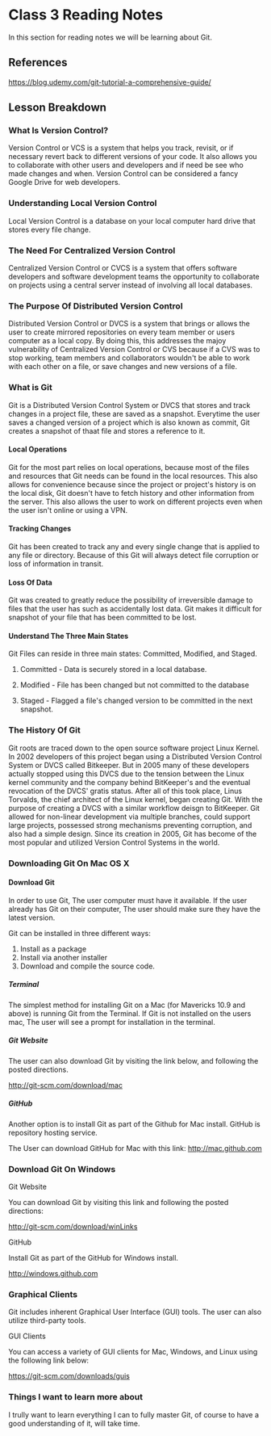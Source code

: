 # Class 3 Reading Notes

In this section for reading notes we will be learning about Git.

## References 

https://blog.udemy.com/git-tutorial-a-comprehensive-guide/

## Lesson Breakdown

### What Is Version Control?

Version Control or VCS is a system that helps you track, revisit, or if necessary revert back to different versions of your code. It also allows you to collaborate with other users and developers and if need be see who made changes and when. Version Control can be considered a fancy Google Drive for web developers.  

### Understanding Local Version Control

Local Version Control is a database on your local computer hard drive that stores every file change.  

### The Need For Centralized Version Control

Centralized Version Control or CVCS is a system that offers software developers and software development teams the opportunity to collaborate on projects using a central server instead of involving all local databases.  

### The Purpose Of Distributed Version Control

Distributed Version Control or DVCS is a system that brings or allows the user to create mirrored repositories on every team member or users computer as a local copy. By doing this, this addresses the majoy vulnerability of Centralized Version Control or CVS because if a CVS was to stop working, team members and collaborators wouldn't be able to work with each other on a file, or save changes and new versions of a file.  

### What is Git

Git is a Distributed Version Control System or DVCS that stores and track changes in a project file, these are saved as a snapshot. Everytime the user saves a changed version of a project which is also known as commit, Git creates a snapshot of thaat file and stores a reference to it.

#### Local Operations

Git for the most part relies on local operations, because most of the files and resources that Git needs can be found in the local resources. This also allows for convenience because since the project or project's history is on the local disk, Git doesn't have to fetch history and other information from the server. This also allows the user to work on different projects even when the user isn't online or using a VPN.

#### Tracking Changes

Git has been created to track any and every single change that is applied to any file or directory. Because of this Git will always detect file corruption or loss of information in transit.

#### Loss Of Data

Git was created to greatly reduce the possibility of irreversible damage to files that the user has such as accidentally lost data. Git makes it difficult for snapshot of your file that has been committed to be lost.

#### Understand The Three Main States

Git Files can reside in three main states: Committed, Modified, and Staged.

1) Committed - Data is securely stored in a local database.

2) Modified - File has been changed but not committed to the database

3) Staged - Flagged a file's changed version to be committed in the next snapshot.

### The History Of Git

Git roots are traced down to the open source software project Linux Kernel. In 2002 developers of this project began using a Distributed Version Control System or DVCS called Bitkeeper. But in 2005 many of these developers actually stopped using this DVCS due to the tension between the Linux kernel community and the company behind BitKeeper's and the eventual revocation of the DVCS' gratis status. After all of this took place, Linus Torvalds, the chief architect of the Linux kernel, began creating Git. With the purpose of creating a DVCS with a similar workflow deisgn to BitKeeper. Git allowed for non-linear development via multiple branches, could support large projects, possessed strong mechanisms preventing corruption, and also had a simple design. Since its creation in 2005, Git has become of the most popular and utilized Version Control Systems in the world.

### Downloading Git On Mac OS X

#### Download Git

In order to use Git, The user computer must have it available. If the user already has Git on their computer, The user should make sure they have the latest version. 

Git can be installed in three different ways:

1. Install as a package
2. Install via another installer
3. Download and compile the source code.

##### Terminal

The simplest method for installing Git on a Mac (for Mavericks 10.9 and above) is running Git from the Terminal. If Git is not installed on the users mac, The user will see a prompt for installation in the terminal.

##### Git Website

The user can also download Git by visiting the link below, and following the posted directions.

http://git-scm.com/download/mac 

##### GitHub 

Another option is to install Git as part of the Github for Mac install. GitHub is repository hosting service. 

The User can download GitHub for Mac with this link: http://mac.github.com


### Download Git On Windows

Git Website

You can download Git by visiting this link and following the posted directions:

http://git-scm.com/download/winLinks

GitHub

Install Git as part of the GitHub for Windows install.

http://windows.github.com

### Graphical Clients

Git includes inherent Graphical User Interface (GUI) tools. The user can also utilize third-party tools.

GUI Clients

You can access a variety of GUI clients for Mac, Windows, and Linux using the following link below:

https://git-scm.com/downloads/guis


### Things I want to learn more about

I trully want to learn everything I can to fully master Git, of course to have a good understanding of it, will take time.
